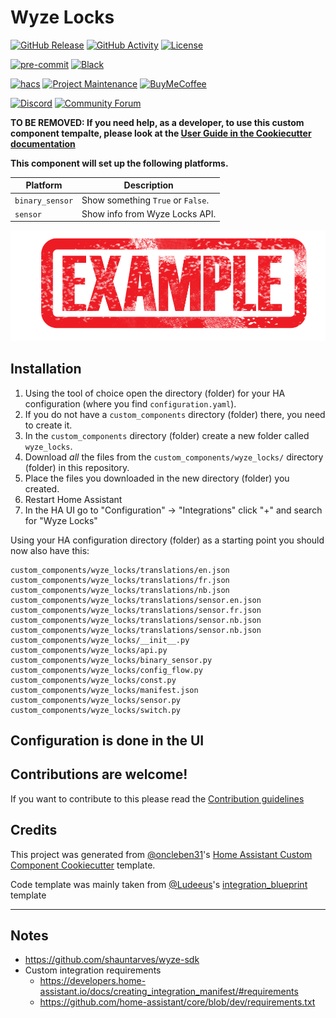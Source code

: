 # Wyze Locks

[![GitHub Release][releases-shield]][releases]
[![GitHub Activity][commits-shield]][commits]
[![License][license-shield]](LICENSE)

[![pre-commit][pre-commit-shield]][pre-commit]
[![Black][black-shield]][black]

[![hacs][hacsbadge]][hacs]
[![Project Maintenance][maintenance-shield]][user_profile]
[![BuyMeCoffee][buymecoffeebadge]][buymecoffee]

[![Discord][discord-shield]][discord]
[![Community Forum][forum-shield]][forum]

**TO BE REMOVED: If you need help, as a developer, to use this custom component tempalte,
please look at the [User Guide in the Cookiecutter documentation](https://cookiecutter-homeassistant-custom-component.readthedocs.io/en/stable/quickstart.html)**

**This component will set up the following platforms.**

| Platform        | Description                       |
| --------------- | --------------------------------- |
| `binary_sensor` | Show something `True` or `False`. |
| `sensor`        | Show info from Wyze Locks API.    |

![example][exampleimg]

## Installation

1. Using the tool of choice open the directory (folder) for your HA configuration (where you find `configuration.yaml`).
2. If you do not have a `custom_components` directory (folder) there, you need to create it.
3. In the `custom_components` directory (folder) create a new folder called `wyze_locks`.
4. Download _all_ the files from the `custom_components/wyze_locks/` directory (folder) in this repository.
5. Place the files you downloaded in the new directory (folder) you created.
6. Restart Home Assistant
7. In the HA UI go to "Configuration" -> "Integrations" click "+" and search for "Wyze Locks"

Using your HA configuration directory (folder) as a starting point you should now also have this:

```text
custom_components/wyze_locks/translations/en.json
custom_components/wyze_locks/translations/fr.json
custom_components/wyze_locks/translations/nb.json
custom_components/wyze_locks/translations/sensor.en.json
custom_components/wyze_locks/translations/sensor.fr.json
custom_components/wyze_locks/translations/sensor.nb.json
custom_components/wyze_locks/translations/sensor.nb.json
custom_components/wyze_locks/__init__.py
custom_components/wyze_locks/api.py
custom_components/wyze_locks/binary_sensor.py
custom_components/wyze_locks/config_flow.py
custom_components/wyze_locks/const.py
custom_components/wyze_locks/manifest.json
custom_components/wyze_locks/sensor.py
custom_components/wyze_locks/switch.py
```

## Configuration is done in the UI

<!---->

## Contributions are welcome!

If you want to contribute to this please read the [Contribution guidelines](CONTRIBUTING.md)

## Credits

This project was generated from [@oncleben31](https://github.com/oncleben31)'s [Home Assistant Custom Component Cookiecutter](https://github.com/oncleben31/cookiecutter-homeassistant-custom-component) template.

Code template was mainly taken from [@Ludeeus](https://github.com/ludeeus)'s [integration_blueprint][integration_blueprint] template

---

[integration_blueprint]: https://github.com/custom-components/integration_blueprint
[black]: https://github.com/psf/black
[black-shield]: https://img.shields.io/badge/code%20style-black-000000.svg?style=for-the-badge
[buymecoffee]: https://www.buymeacoffee.com/jzucker2
[buymecoffeebadge]: https://img.shields.io/badge/buy%20me%20a%20coffee-donate-yellow.svg?style=for-the-badge
[commits-shield]: https://img.shields.io/github/commit-activity/y/jzucker2/wyze-locks.svg?style=for-the-badge
[commits]: https://github.com/jzucker2/wyze-locks/commits/main
[hacs]: https://hacs.xyz
[hacsbadge]: https://img.shields.io/badge/HACS-Custom-orange.svg?style=for-the-badge
[discord]: https://discord.gg/Qa5fW2R
[discord-shield]: https://img.shields.io/discord/330944238910963714.svg?style=for-the-badge
[exampleimg]: example.png
[forum-shield]: https://img.shields.io/badge/community-forum-brightgreen.svg?style=for-the-badge
[forum]: https://community.home-assistant.io/
[license-shield]: https://img.shields.io/github/license/jzucker2/wyze-locks.svg?style=for-the-badge
[maintenance-shield]: https://img.shields.io/badge/maintainer-%40jzucker2-blue.svg?style=for-the-badge
[pre-commit]: https://github.com/pre-commit/pre-commit
[pre-commit-shield]: https://img.shields.io/badge/pre--commit-enabled-brightgreen?style=for-the-badge
[releases-shield]: https://img.shields.io/github/release/jzucker2/wyze-locks.svg?style=for-the-badge
[releases]: https://github.com/jzucker2/wyze-locks/releases
[user_profile]: https://github.com/jzucker2

## Notes

- https://github.com/shauntarves/wyze-sdk
- Custom integration requirements
  - https://developers.home-assistant.io/docs/creating_integration_manifest/#requirements
  - https://github.com/home-assistant/core/blob/dev/requirements.txt

